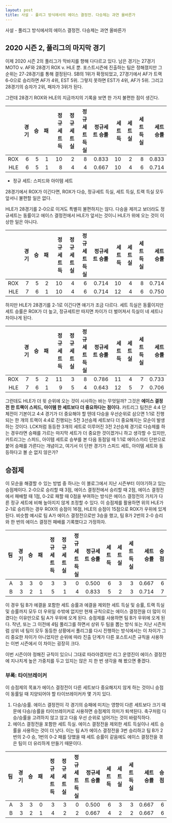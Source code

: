 ```yaml
---
layout: post
title: 사설 - 풀리그 방식에서의 에이스 결정전. 다승제는 과연 올바른가
---
```

사설 - 풀리그 방식에서의 에이스 결정전. 다승제는 과연 올바른가

## 2020 시즌 2, 풀리그의 마지막 경기

이제 2020 시즌 2의 풀리그가 막바지를 향해 다다르고 있다. 남은 경기는 27경기 MOTO v. AF와 28경기 ROX v. HLE 뿐. 포스트시즌에 진출하는 팀은 정해졌지만 그 순위는 27-28경기를 통해 결정된다. SB의 1위가 확정되었고, 27경기에서 AF가 트랙 6-0으로 승리하면 AF가 4위, EST 5위. 그렇지 못하면 EST가 4위, AF가 5위. 그리고 28경기의 승자가 2위, 패자가 3위가 된다. 

그런데 28경기 ROX와 HLE의 지금까지의 기록을 보면 한 가지 불편한 점이 생긴다. 

|     | 경기 | 승 | 패 | 정규세트 득 | 정규세트 실 | 정규세트 득실 | 정규세트 승률 | 세트 득 | 세트 실 | 세트 득실 | 세트 승률 |
|-----:|------:|----:|----:|-------------:|-------------:|---------------:|---------------:|---------:|---------:|-----------:|-----------:|
| ROX |   6  |  5 |  1 |  10 |  2  |   8   | 0.833 |    10   |       2 |     8     |   0.833   |
| HLE |   6  |  5 |  1 |  8  |  4  |   4   | 0.667 |    10   |       4 |     6     |   0.714   |

* 정규 세트: 스피드와 아이템 세트

28경기에서 ROX가 이긴다면, ROX가 다승, 정규세트 득실, 세트 득실, 트랙 득실 모두 앞서니 불편할 일은 없다. 

HLE가 28경기를 2-0으로 이겨도 특별히 불편하지는 않다.
다승을 제끼고 보더라도 정규세트는 동률이고 에이스 결정전에서 HLE가 앞서는 것이니 HLE가 위에 오는 것이 이상한 일은 아니다.

|     | 경기 | 승 | 패 | 정규세트 득 | 정규세트 실 | 정규세트 득실 | 정규세트 승률 | 세트 득 | 세트 실 | 세트 득실 | 세트 승률 |
|-----:|------:|----:|----:|-------------:|-------------:|---------------:|---------------:|---------:|---------:|-----------:|-----------:|
| ROX |   7  |  5 |  2 |  10  |  4  |   6   | 0.714 |    10   |       4 |     8     |   0.714   |
| HLE |   7  |  6 |  1 |  10  |  4  |   6   | 0.714 |    12   |       4 |     6     |   0.750   |

하지만 HLE가 28경기를 2-1로 이긴다면 얘기가 조금 다르다. 세트 득실은 동률이지만 세트 승률은 ROX가 더 높고, 정규세트만 따지면 차이가 더 벌어져서 득실이 네 세트나 차이나게 된다. 

|     | 경기 | 승 | 패 | 정규세트 득 | 정규세트 실 | 정규세트 득실 | 정규세트 승률 | 세트 득 | 세트 실 | 세트 득실 | 세트 승률 |
|-----:|------:|----:|----:|-------------:|-------------:|---------------:|---------------:|---------:|---------:|-----------:|-----------:|
| ROX |   7  |  5 |  2 |  11  |  3  |   8   | 0.786 |    11   |       4 |     7     |   0.733   |
| HLE |   7  |  6 |  1 |   9  |  5  |   4   | 0.643 |    12   |       5 |     7     |   0.706   |

그런데도 HLE가 더 윗 순위에 오는 것이 시사하는 바는 무엇일까? 그것은 __에이스 결정전 한 트랙이 스피드, 아이템 한 세트보다 더 중요하다는 점이다.__
카트리그 팀전은 4:4 단체전이 기본이고 4:4 경기가 더 중요해야 할 텐데 다승을 우선순위로 삼으면 1:1로 진행되는 한 개의 트랙이 4:4로 진행되는 5전 3선승제 세트보다 더 중요해지는 모순이 발생하는 것이다.
LCK처럼 동등한 3개의 세트로 이루어진 3전 2선승제 경기로 다승제를 하는 경우라면 승패를 가르는 마지막 세트가 더 중요한 것이겠거니 하고 생각할 수 있지만, 
카트리그는 스피드, 아이템 세트로 승부를 본 다음 동점일 때 1:1로 에이스끼리 단판으로 붙어 승패를 가른다는 개념이고, 여기서 이 단판 경기가 스피드 세트, 아이템 세트와 동등하다고 볼 순 없지 않은가?


## 승점제

이 모순을 해결할 수 있는 방법 중 하나는 이 블로그에서 지난 시즌부터 이야기하고 있는 승점제이다. 2-0으로 승리할 때 3점, 에이스 결정전에서 승리할 때 2점, 에이스 결정전에서 패배할 때 1점, 0-2로 패할 때 0점을 부여하는 방식은 에이스 결정전의 가치가 다른 정규 세트에 비해 높아지지 않게 조정할 수 있다. 이 승점제를 활용하면 위의 HLE가 2-1로 승리하는 경우 ROX의 승점이 16점, HLE의 승점이 15점으로 ROX가 우위에 있게 된다. 비슷함 예시로 팀 A가 에이스 결정전으로만 3승을 했고, 팀 B가 2번의 2-0 승리와 한 번의 에이스 결정전 패배를 기록했다고 가정하자.

|  팀 | 경기 | 승 | 패 | 정규세트 득 | 정규세트 실 | 정규세트 득실 | 정규세트 승률 | 세트 득 | 세트 실 | 세트 득실 | 세트 승률 | 승점 |
|-----:|------:|----:|----:|-------------:|-------------:|---------------:|---------------:|---------:|---------:|-----------:|-----------:|---:|
|  A | 3 | 3 | 0 | 3 | 3 | 0 | 0.500 | 6 | 3 | 3 | 0.667 | 6 |
|  B | 3 | 2 | 1 | 5 | 1 | 4 | 0.833 | 5 | 2 | 3 | 0.714 | 7 |

이 경우 팀 B가 에결을 포함한 세트 승률과 에결을 제외한 세트 득실 및 승률, 트랙 득실 및 승률까지 모두 더 우위일 수밖에 없지만 현재 규칙으로는 에이스 결정전을 더 많이 이겼다는 이유만으로 팀 A가 우위에 오게 된다. 승점제를 사용하면 팀 B가 우위에 오게 된다. 작년, 또는 그 이전에 4팀 풀리그를 하면서 상위 두 팀을 뽑는 방식 또는 지난 시즌처럼 상위 네 팀이 모두 동등한 상황에서 풀리그를 다시 진행하는 방식에서는 이 차이가 그리 중요한 차이가 아니었지만 순위에 따라 진출 단계가 다른 포스트시즌 규칙을 사용하는 이번 시즌에서 이 차이는 굉장히 크다.

이번 시즌이야 정해진 규칙이 있으니 그대로 따라야겠지만 리그 운영진이 에이스 결정전에 지나치게 높은 가중치를 두고 있지는 않은 지 한 번 생각을 해 봤으면 좋겠다.

### 부록: 타이브레이커

이 승점제의 목표가 에이스 결정전이 다른 세트보다 중요해지지 않게 하는 것이니 승점이 동률일 때 지양되어야 할 타이브레이커카 몇 가지 있다. 

1. 다승/승률. 에이스 결정전이 각 경기의 승패에 미치는 영향이 다른 세트보다 크기 때문에 다승/승률을 타이브레이커로 사용하면 승점제의 의미가 퇴색된다. 축구처럼 다승/승률을 고려하지 않고 않고 다음 우선 순위로 넘어가는 것이 바람직하다.
2. 에이스 결정전을 포함한 세트 득실. 에이스 결정전을 제외한 세트 득실이나 세트 승률을 사용하는 것이 더 낫다. 이는 팀 A가 에이스 결정전을 3번 승리하고 팀 B가 2번의 2-0 승, 1번의 0-2 패를 당했을 때 세트 승률이 같음에도 에이스 결정전을 겪은 팀이 더 유리하게 만들기 때문이다.

|  팀 | 경기 | 승 | 패 | 정규세트 득 | 정규세트 실 | 정규세트 득실 | 정규세트 승률 | 세트 득 | 세트 실 | 세트 득실 | 세트 승률 | 승점 |
|-----:|------:|----:|----:|-------------:|-------------:|---------------:|---------------:|---------:|---------:|-----------:|-----------:|---:|
|  A | 3 | 3 | 0 | 3 | 3 | 0 | 0.500 | 6 | 3 | 3 | 0.667 | 6 |
|  B | 3 | 2 | 1 | 4 | 2 | 2 | 0.667 | 4 | 2 | 2 | 0.667 | 6 |
